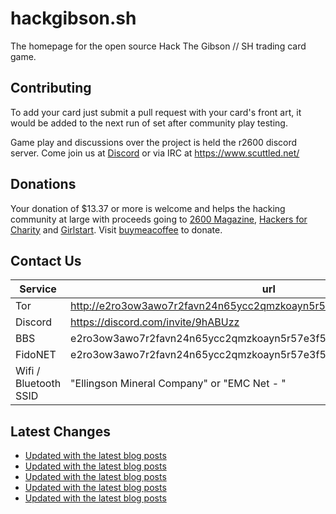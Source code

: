 # hackgibson.sh
The homepage for the open source Hack The Gibson // SH trading card game.


## Contributing

To add your card just submit a pull request with your card's front art, it would be added to the next run of set after community play testing.

Game play and discussions over the project is held the r2600 discord server. Come join us at [Discord](https://discord.com/invite/9hABUzz) or via IRC at https://www.scuttled.net/


## Donations

Your donation of $13.37 or more is welcome and helps the hacking community at large with proceeds going to [2600 Magazine](https://2600.com/), [Hackers for Charity](https://hackersforcharity.org) and [Girlstart](https://girlstart.org).  Visit [buymeacoffee](https://www.buymeacoffee.com/hackgibson.sh) to donate.


## Contact Us

Service | url
-|-
Tor | http://e2ro3ow3awo7r2favn24n65ycc2qmzkoayn5r57e3f56nvjwdcgg32ad.onion
Discord | https://discord.com/invite/9hABUzz
BBS | e2ro3ow3awo7r2favn24n65ycc2qmzkoayn5r57e3f56nvjwdcgg32ad.onion:23
FidoNET | e2ro3ow3awo7r2favn24n65ycc2qmzkoayn5r57e3f56nvjwdcgg32ad.onion:24554
Wifi / Bluetooth SSID | "Ellingson Mineral Company" or "EMC Net - <fidonet address>"

## Latest Changes
<!-- BLOG-POST-LIST:START -->
- [Updated with the latest blog posts](https://github.com/DFW2600/hackgibson.sh/commit/7d8288cc046a65a24e9fe0768f63f0095e0a11b0)
- [Updated with the latest blog posts](https://github.com/DFW2600/hackgibson.sh/commit/eb1988365a5e4e35725087758feeef6b64c2f87f)
- [Updated with the latest blog posts](https://github.com/DFW2600/hackgibson.sh/commit/90b6ed62f23695f356a8c19f44ba4c4fc83e573f)
- [Updated with the latest blog posts](https://github.com/DFW2600/hackgibson.sh/commit/2f765b2286207fec5d05977c7261839659e096e1)
- [Updated with the latest blog posts](https://github.com/DFW2600/hackgibson.sh/commit/46049b0d65d7d00be02717b469f1e6721cf663bf)
<!-- BLOG-POST-LIST:END -->
